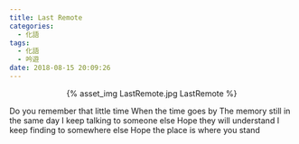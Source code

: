 ```yaml
---
title: Last Remote
categories:
  - 化語
tags:
  - 化語
  - 吟遊
date: 2018-08-15 20:09:26
---
```

<center>{% asset_img LastRemote.jpg LastRemote %}</center>

Do you remember that little time
When the time goes by
The memory still in the same day
I keep talking to someone else
Hope they will understand
I keep finding to somewhere else
Hope the place is where you stand
